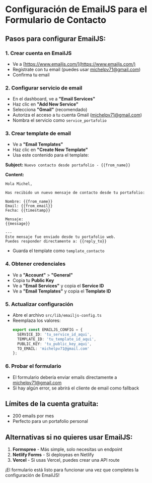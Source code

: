 # Configuración de EmailJS para el Formulario de Contacto

## Pasos para configurar EmailJS:

### 1. Crear cuenta en EmailJS
- Ve a [https://www.emailjs.com/](https://www.emailjs.com/)
- Regístrate con tu email (puedes usar michelpv71@gmail.com)
- Confirma tu email

### 2. Configurar servicio de email
- En el dashboard, ve a **"Email Services"**
- Haz clic en **"Add New Service"**
- Selecciona **"Gmail"** (recomendado)
- Autoriza el acceso a tu cuenta Gmail (michelpv71@gmail.com)
- Nombra el servicio como `service_portafolio`

### 3. Crear template de email
- Ve a **"Email Templates"**
- Haz clic en **"Create New Template"**
- Usa este contenido para el template:

**Subject:** `Nuevo contacto desde portafolio - {{from_name}}`

**Content:**
```
Hola Michel,

Has recibido un nuevo mensaje de contacto desde tu portafolio:

Nombre: {{from_name}}
Email: {{from_email}}
Fecha: {{timestamp}}

Mensaje:
{{message}}

---
Este mensaje fue enviado desde tu portafolio web.
Puedes responder directamente a: {{reply_to}}
```

- Guarda el template como `template_contacto`

### 4. Obtener credenciales
- Ve a **"Account"** > **"General"**
- Copia tu **Public Key**
- Ve a **"Email Services"** y copia el **Service ID**
- Ve a **"Email Templates"** y copia el **Template ID**

### 5. Actualizar configuración
- Abre el archivo `src/lib/emailjs-config.ts`
- Reemplaza los valores:
  ```typescript
  export const EMAILJS_CONFIG = {
    SERVICE_ID: 'tu_service_id_aqui',
    TEMPLATE_ID: 'tu_template_id_aqui', 
    PUBLIC_KEY: 'tu_public_key_aqui',
    TO_EMAIL: 'michelpv71@gmail.com'
  };
  ```

### 6. Probar el formulario
- El formulario debería enviar emails directamente a michelpv71@gmail.com
- Si hay algún error, se abrirá el cliente de email como fallback

## Límites de la cuenta gratuita:
- 200 emails por mes
- Perfecto para un portafolio personal

## Alternativas si no quieres usar EmailJS:
1. **Formspree** - Más simple, solo necesitas un endpoint
2. **Netlify Forms** - Si deployeas en Netlify
3. **Vercel** - Si usas Vercel, puedes crear una API route

¡El formulario está listo para funcionar una vez que completes la configuración de EmailJS!